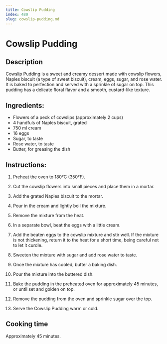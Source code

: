 ```yaml
---
title: Cowslip Pudding
index: 480
slug: cowslip-pudding.md
---
```


# Cowslip Pudding

## Description
Cowslip Pudding is a sweet and creamy dessert made with cowslip flowers, Naples biscuit (a type of sweet biscuit), cream, eggs, sugar, and rose water. It is baked to perfection and served with a sprinkle of sugar on top. This pudding has a delicate floral flavor and a smooth, custard-like texture.

## Ingredients:
- Flowers of a peck of cowslips (approximately 2 cups)
- 4 handfuls of Naples biscuit, grated
- 750 ml cream
- 16 eggs
- Sugar, to taste
- Rose water, to taste
- Butter, for greasing the dish

## Instructions:
1. Preheat the oven to 180°C (350°F).

2. Cut the cowslip flowers into small pieces and place them in a mortar.

3. Add the grated Naples biscuit to the mortar.

4. Pour in the cream and lightly boil the mixture. 

5. Remove the mixture from the heat.

6. In a separate bowl, beat the eggs with a little cream.

7. Add the beaten eggs to the cowslip mixture and stir well. If the mixture is not thickening, return it to the heat for a short time, being careful not to let it curdle.

8. Sweeten the mixture with sugar and add rose water to taste.

9. Once the mixture has cooled, butter a baking dish.

10. Pour the mixture into the buttered dish.

11. Bake the pudding in the preheated oven for approximately 45 minutes, or until set and golden on top.

12. Remove the pudding from the oven and sprinkle sugar over the top.

13. Serve the Cowslip Pudding warm or cold.

## Cooking time
Approximately 45 minutes.